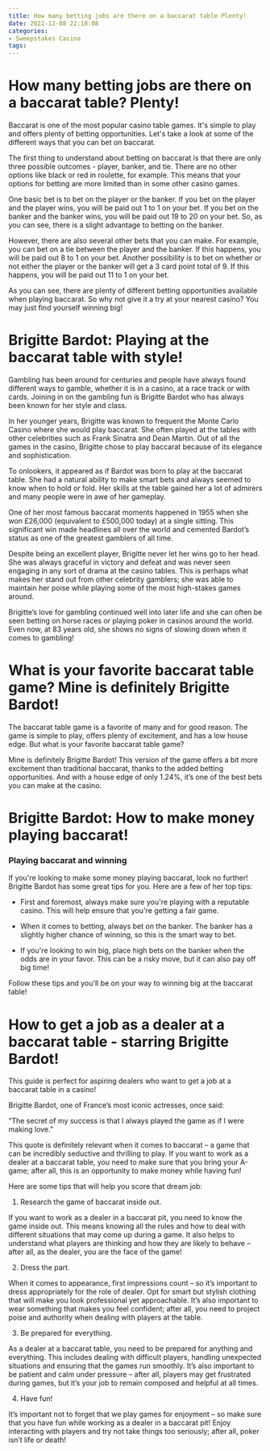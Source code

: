 ```yaml
---
title: How many betting jobs are there on a baccarat table Plenty!
date: 2022-12-08 22:18:08
categories:
- Sweepstakes Casino
tags:
---
```



#  How many betting jobs are there on a baccarat table? Plenty!

Baccarat is one of the most popular casino table games. It's simple to play and offers plenty of betting opportunities. Let's take a look at some of the different ways that you can bet on baccarat.

The first thing to understand about betting on baccarat is that there are only three possible outcomes - player, banker, and tie. There are no other options like black or red in roulette, for example. This means that your options for betting are more limited than in some other casino games.

One basic bet is to bet on the player or the banker. If you bet on the player and the player wins, you will be paid out 1 to 1 on your bet. If you bet on the banker and the banker wins, you will be paid out 19 to 20 on your bet. So, as you can see, there is a slight advantage to betting on the banker.

However, there are also several other bets that you can make. For example, you can bet on a tie between the player and the banker. If this happens, you will be paid out 8 to 1 on your bet. Another possibility is to bet on whether or not either the player or the banker will get a 3 card point total of 9. If this happens, you will be paid out 11 to 1 on your bet.

As you can see, there are plenty of different betting opportunities available when playing baccarat. So why not give it a try at your nearest casino? You may just find yourself winning big!

#  Brigitte Bardot: Playing at the baccarat table with style!

Gambling has been around for centuries and people have always found different ways to gamble, whether it is in a casino, at a race track or with cards. Joining in on the gambling fun is Brigitte Bardot who has always been known for her style and class.

In her younger years, Brigitte was known to frequent the Monte Carlo Casino where she would play baccarat. She often played at the tables with other celebrities such as Frank Sinatra and Dean Martin. Out of all the games in the casino, Brigitte chose to play baccarat because of its elegance and sophistication.

To onlookers, it appeared as if Bardot was born to play at the baccarat table. She had a natural ability to make smart bets and always seemed to know when to hold or fold. Her skills at the table gained her a lot of admirers and many people were in awe of her gameplay.

One of her most famous baccarat moments happened in 1955 when she won £26,000 (equivalent to £500,000 today) at a single sitting. This significant win made headlines all over the world and cemented Bardot’s status as one of the greatest gamblers of all time.

Despite being an excellent player, Brigitte never let her wins go to her head. She was always graceful in victory and defeat and was never seen engaging in any sort of drama at the casino tables. This is perhaps what makes her stand out from other celebrity gamblers; she was able to maintain her poise while playing some of the most high-stakes games around.

Brigitte’s love for gambling continued well into later life and she can often be seen betting on horse races or playing poker in casinos around the world. Even now, at 83 years old, she shows no signs of slowing down when it comes to gambling!

#  What is your favorite baccarat table game? Mine is definitely Brigitte Bardot!

The baccarat table game is a favorite of many and for good reason. The game is simple to play, offers plenty of excitement, and has a low house edge. But what is your favorite baccarat table game?

Mine is definitely Brigitte Bardot! This version of the game offers a bit more excitement than traditional baccarat, thanks to the added betting opportunities. And with a house edge of only 1.24%, it’s one of the best bets you can make at the casino.

#  Brigitte Bardot: How to make money playing baccarat!

### Playing baccarat and winning

If you're looking to make some money playing baccarat, look no further! Brigitte Bardot has some great tips for you. Here are a few of her top tips:

* First and foremost, always make sure you're playing with a reputable casino. This will help ensure that you're getting a fair game.

* When it comes to betting, always bet on the banker. The banker has a slightly higher chance of winning, so this is the smart way to bet.

* If you're looking to win big, place high bets on the banker when the odds are in your favor. This can be a risky move, but it can also pay off big time!

Follow these tips and you'll be on your way to winning big at the baccarat table!

#  How to get a job as a dealer at a baccarat table - starring Brigitte Bardot!

This guide is perfect for aspiring dealers who want to get a job at a baccarat table in a casino! 

Brigitte Bardot, one of France’s most iconic actresses, once said:

“The secret of my success is that I always played the game as if I were making love.”

This quote is definitely relevant when it comes to baccarat – a game that can be incredibly seductive and thrilling to play. If you want to work as a dealer at a baccarat table, you need to make sure that you bring your A-game; after all, this is an opportunity to make money while having fun!

Here are some tips that will help you score that dream job:

1. Research the game of baccarat inside out.

If you want to work as a dealer in a baccarat pit, you need to know the game inside out. This means knowing all the rules and how to deal with different situations that may come up during a game. It also helps to understand what players are thinking and how they are likely to behave – after all, as the dealer, you are the face of the game!

2. Dress the part.

When it comes to appearance, first impressions count – so it’s important to dress appropriately for the role of dealer. Opt for smart but stylish clothing that will make you look professional yet approachable. It’s also important to wear something that makes you feel confident; after all, you need to project poise and authority when dealing with players at the table.

3. Be prepared for everything.

As a dealer at a baccarat table, you need to be prepared for anything and everything. This includes dealing with difficult players, handling unexpected situations and ensuring that the games run smoothly. It’s also important to be patient and calm under pressure – after all, players may get frustrated during games, but it’s your job to remain composed and helpful at all times.


4. Have fun!

It’s important not to forget that we play games for enjoyment – so make sure that you have fun while working as a dealer in a baccarat pit! Enjoy interacting with players and try not take things too seriously; after all, poker isn’t life or death!